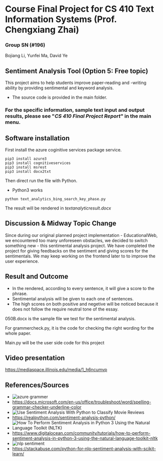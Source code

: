 # Course Final Project for CS 410 Text Information Systems (Prof. Chengxiang Zhai)
### Group SN (#196)
Bojiang Li, Yunfei Ma, David Ye

## Sentiment Analysis Tool (Option 5: Free topic)

This project aims to help students improve paper-reading and -writing ability by providing sentimental and keyword analysis.

- The source code is provided in the main folder.

### For the specific information, sample text input and output results, please see "*CS 410 Final Project Report*" in the main menu.


## Software installation

First install the azure coginitive services package service.
```
pip3 install azure3
pip3 install cognitiveservices
pip3 install msrest
pip3 install docx2txt
```

Then direct run the file with Python.
- Python3 works

```
python text_analytics_bing_search_key_phase.py 
```

The result will be rendered in *textanalyticresult.docx*


## Discussion & Midway Topic Change

Since during our original planned project implementation - EducationalWeb, we encountered too many unforeseen obstacles, we decided to switch something new - this sentimental analysis project. We have completed the project for giving feedbacks on the sentiment and giving scores for the sentimentals. We may keep working on the frontend later to to improve the user experience.

##  Result and Outcome

- In the rendered, according to every sentence, it will give a score to the phrase.
- Sentimental analysis will be given to each one of sentences.
- The high scores on both positive and negetive will be noticed because it does not follow the require neutral tone of the essay.

050B.docx is the sample file we test for the sentimental analysis.

For grammercheck.py, it is the code for checking the right wording for the whole paper.

Main.py will be the user side code for this project


## Video presentation

https://mediaspace.illinois.edu/media/1_h6ncumvp


## References/Sources

- ![azure grammer](https://docs.microsoft.com/en-us/office/troubleshoot/word/spelling-grammar-checker-underline-color)
- https://docs.microsoft.com/en-us/office/troubleshoot/word/spelling-grammar-checker-underline-color
- ![Use Sentiment Analysis With Python to Classify Movie Reviews](https://realpython.com/sentiment-analysis-python/)
- https://realpython.com/sentiment-analysis-python/
- ![How To Perform Sentiment Analysis in Python 3 Using the Natural Language Toolkit (NLTK)](https://www.digitalocean.com/community/tutorials/how-to-perform-sentiment-analysis-in-python-3-using-the-natural-language-toolkit-nltk)
- https://www.digitalocean.com/community/tutorials/how-to-perform-sentiment-analysis-in-python-3-using-the-natural-language-toolkit-nltk
- ![nlp sentiment](https://stackabuse.com/python-for-nlp-sentiment-analysis-with-scikit-learn/)
- https://stackabuse.com/python-for-nlp-sentiment-analysis-with-scikit-learn/

